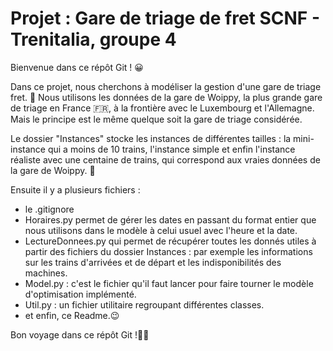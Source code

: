 # Projet : Gare de triage de fret SCNF - Trenitalia, groupe 4

Bienvenue dans ce répôt Git ! :grinning:

Dans ce projet, nous cherchons à modéliser la gestion d'une gare de triage fret. :steam_locomotive: Nous utilisons les données de la gare de Woippy, la plus grande gare de triage en France :fr:, à la frontière avec le Luxembourg et l'Allemagne. Mais le principe est le même quelque soit la gare de triage considérée.

Le dossier "Instances" stocke les instances de différentes tailles : la mini-instance qui a moins de 10 trains, l'instance simple et enfin l'instance réaliste avec une centaine de trains, qui correspond aux vraies données de la gare de Woippy. :train2:

Ensuite il y a plusieurs fichiers :
- le .gitignore
- Horaires.py permet de gérer les dates en passant du format entier que nous utilisons dans le modèle à celui usuel avec l'heure et la date.
- LectureDonnees.py qui permet de récupérer toutes les donnés utiles à partir des fichiers du dossier Instances : par exemple les informations sur les trains d'arrivées et de départ et les indisponibilités des machines.
- Model.py : c'est le fichier qu'il faut lancer pour faire tourner le modèle d'optimisation implémenté.
- Util.py : un fichier utilitaire regroupant différentes classes.
- et enfin, ce Readme.:wink:

Bon voyage dans ce répôt Git !:roller_coaster::runner:
